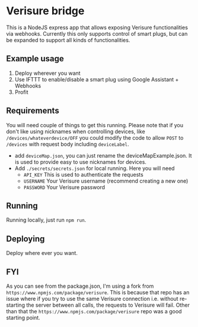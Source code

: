# Verisure bridge

This is a NodeJS express app that allows exposing Verisure functionalities via webhooks. Currently this only supports control of smart plugs, but can be expanded to support all kinds of functionalities.

## Example usage

1. Deploy wherever you want
2. Use IFTTT to enable/disable a smart plug using Google Assistant + Webhooks
3. Profit

## Requirements

You will need couple of things to get this running. Please note that if you don't like using nicknames when controlling devices, like `/devices/whateverdevice/OFF` you could modify the code to allow `POST` to `/devices` with request body including `deviceLabel`.

- add `deviceMap.json`, you can just rename the deviceMapExample.json. It is used to provide easy to use nicknames for devices.
- Add `./secrets/secrets.json` for local running. Here you will need
  - `API_KEY` This is used to authenticate the requests
  - `USERNAME` Your Verisure username (recommend creating a new one)
  - `PASSWORD` Your Verisure password

## Running

Running locally, just run `npm run`.

## Deploying

Deploy where ever you want.

## FYI

As you can see from the package.json, I'm using a fork from `https://www.npmjs.com/package/verisure`. This is because that repo has an issue where if you try to use the same Verisure connection i.e. without re-starting the server between all calls, the requests to Verisure will fail. Other than that the `https://www.npmjs.com/package/verisure` repo was a good starting point.
